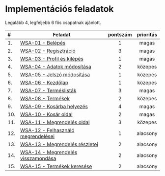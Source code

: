 # Implementációs feladatok

Legalább 4, legfeljebb 6 fős csapatnak ajánlott.

| #   | Feladat                                            | pontszám | prioritás |
|:----|----------------------------------------------------|:--------:|:---------:|
| 1.  | [WSA-01 - Belépés](./WSA-01.md)                    | 1        | magas     |
| 2.  | [WSA-02 - Regisztráció](./WSA-02.md)               | 3        | magas     |
| 3.  | [WSA-03 - Profil és kilépés](./WSA-03.md)          | 1        | magas     |
| 4.  | [WSA-04 - Adatok módosítása](./WSA-04.md)          | 2        | közepes   |
| 5.  | [WSA-05 - Jelszó módosítása](./WSA-05.md)          | 1        | közepes   |
| 6.  | [WSA-06 - Kezdőlap](./WSA-06.md)                   | 1        | közepes   |
| 7.  | [WSA-07 - Terméklisták](./WSA-07.md)               | 3        | magas     |
| 8.  | [WSA-08 - Termékek](./WSA-08.md)                   | 2        | közepes   |
| 9.  | [WSA-09 - Kosárba helyezés](./WSA-09.md)           | 4        | magas     |
| 10. | [WSA-10 - Kosár oldal](./WSA-10.md)                | 2        | magas     |
| 11. | [WSA-11 - Megrendelés oldal](./HPAPI-11.md)        | 3        | közepes   |
| 12. | [WSA-12 - Felhasználó megrendelései](./WSA-12.md)  | 1        | alacsony  |
| 13. | [WSA-13 - Megrendelés részletei](./WSA-13.md)      | 2        | alacsony  |
| 14. | [WSA-14 - Megrendelés visszamondása](./WSA-14.md)  | 2        | alacsony  |
| 15. | [WSA-15 - Termékek keresése](./WSA-15.md)          | 2        | alacsony  |
